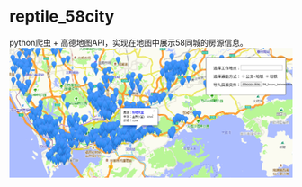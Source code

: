 # reptile_58city
python爬虫 + 高德地图API，实现在地图中展示58同城的房源信息。
![](image/Screenshot%20from%202017-08-23%2023-41-26.png)